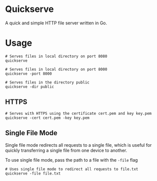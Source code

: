 # Quickserve

A quick and simple HTTP file server written in Go.

# Usage

```shell
# Serves files in local directory on port 8080
quickserve

# Serves files in local directory on port 8000
quickserve -port 8000

# Serves files in the directory public
quickserve -dir public
```

## HTTPS

```shell
# Serves with HTTPS using the certificate cert.pem and key key.pem
quickserve -cert cert.pem -key key.pem
```

## Single File Mode

Single file mode redirects all requests to a single file, which is useful for quickly transferring a single file from
one device to another.

To use single file mode, pass the path to a file with the `-file` flag

```shell
# Uses single file mode to redirect all requests to file.txt
quickserve -file file.txt
```
